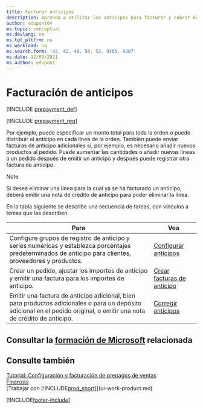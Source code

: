 ```yaml
---
title: Facturar anticipos
description: Aprenda a utilizar los anticipos para facturar y cobrar depósitos de los clientes y remitir depósitos a los proveedores en Business Central.
author: edupont04
ms.topic: conceptual
ms.devlang: na
ms.tgt_pltfrm: na
ms.workload: na
ms.search.form: '42, 42, 48, 50, 52, 9305, 9307'
ms.date: 12/03/2021
ms.author: edupont
---
```

# <a name="invoicing-prepayments"></a><a name="invoicing-prepayments"></a><a name="invoicing-prepayments"></a>Facturación de anticipos

[!INCLUDE [prepayment_def](includes/prepayment_def.md)]

[!INCLUDE [prepayment_req](includes/prepayment_req.md)]

Por ejemplo, puede especificar un monto total para toda la orden o puede distribuir el anticipo en cada línea de la orden. También puede enviar facturas de anticipo adicionales si, por ejemplo, es necesario añadir nuevos productos al pedido. Puede aumentar las cantidades o añadir nuevas líneas a un pedido después de emitir un anticipo y después puede registrar otra factura de anticipo.  

> [!NOTE]
> Si desea eliminar una línea para la cual ya se ha facturado un anticipo, deberá emitir una nota de crédito de anticipo para poder eliminar la línea.

En la tabla siguiente se describe una secuencia de tareas, con vínculos a temas que las describen.

|**Para**|**Vea**|  
|------------|-------------|  
|Configure grupos de registro de anticipo y series numéricas y establezca porcentajes predeterminados de anticipo para clientes, proveedores y productos.|[Configurar anticipos](finance-set-up-prepayments.md)|
|Crear un pedido, ajustar los importes de anticipo y emitir una factura para los importes de anticipo.|[Crear facturas de anticipo](finance-how-to-create-prepayment-invoices.md)|  
|Emitir una factura de anticipo adicional, bien para productos adicionales o para un depósito adicional en el pedido original, o emitir una nota de crédito de anticipo.|[Corregir anticipos](finance-how-to-correct-prepayments.md)|  

## <a name="see-related-microsoft-training"></a><a name="see-related-microsoft-training"></a><a name="see-related-microsoft-training"></a>Consultar la [formación de Microsoft](/training/modules/prepayment-invoices-dynamics-365-business-central/index) relacionada

## <a name="see-also"></a><a name="see-also"></a><a name="see-also"></a>Consulte también

[Tutorial: Configuración y facturación de prepagos de ventas](walkthrough-setting-up-and-invoicing-sales-prepayments.md)  
[Finanzas](finance.md)  
[Trabajar con [!INCLUDE[prod_short](includes/prod_short.md)]](ui-work-product.md)  


[!INCLUDE[footer-include](includes/footer-banner.md)]
